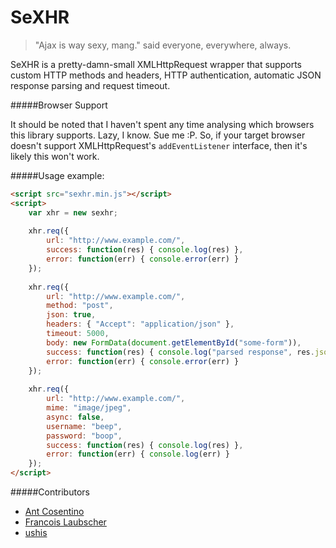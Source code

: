 SeXHR
=====

> "Ajax is way sexy, mang." said everyone, everywhere, always.

SeXHR is a pretty-damn-small XMLHttpRequest wrapper that supports custom HTTP methods and headers, HTTP authentication, automatic JSON response parsing and request timeout.

#####Browser Support

It should be noted that I haven't spent any time analysing which browsers this library supports. Lazy, I know. Sue me :P. So, if your target browser doesn't support XMLHttpRequest's `addEventListener` interface, then it's likely this won't work.

#####Usage example:

```html
<script src="sexhr.min.js"></script>
<script>
    var xhr = new sexhr;
    
    xhr.req({
        url: "http://www.example.com/",
        success: function(res) { console.log(res) },
        error: function(err) { console.error(err) }
    });
    
    xhr.req({
        url: "http://www.example.com/",
        method: "post",
        json: true,
        headers: { "Accept": "application/json" },
        timeout: 5000,
        body: new FormData(document.getElementById("some-form")),
        success: function(res) { console.log("parsed response", res.json) },
        error: function(err) { console.error(err) }
    });
    
    xhr.req({
        url: "http://www.example.com/",
        mime: "image/jpeg",
        async: false,
        username: "beep",
        password: "boop",
        success: function(res) { console.log(res) },
        error: function(err) { console.log(err) }
    });
</script>
```

#####Contributors
- [Ant Cosentino](http://antino.co.za/)
- [Francois Laubscher](http://djfranzwa.co.za/)
- [ushis](http://ushi.wurstcase.net/)
